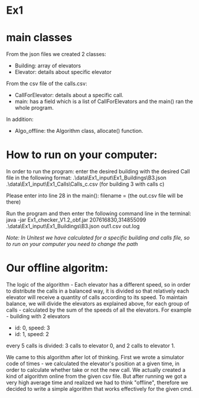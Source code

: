 # Ex1

# main classes
From the json files we created 2 classes:
  * Building: array of elevators
  * Elevator: details about specific elevator


From the csv file of the calls.csv:
  * CallForElevator: details about a specific call.
  * main: has a field which is a list of CallForElevators and the main() ran the  whole program.


In addition:
  * Algo_offline: the Algorithm class, allocate() function.
  
# How to run on your computer:
In order to run the program: enter the desired building with the desired Call file in the following format:
.\data\Ex1_input\Ex1_Buildings\B3.json .\data\Ex1_input\Ex1_Calls\Calls_c.csv (for building 3 with calls c)

Please enter into line 28 in the main(): filename = <the path of Ex1 project on your computer> (the out.csv file will be there)

Run the program and then enter the following command line in the terminal:
java -jar Ex1_checker_V1.2_obf.jar 207616830,314855099  .\data\Ex1_input\Ex1_Buildings\B3.json out1.csv out.log

*Note: In Unitest we have calculated for a specific building and calls file, 
so to run on your computer you need to change the path*




# Our offline algoritm:
The logic of the algorithm - 
Each elevator has a different speed, so in order to distribute the calls in a balanced way, 
it is divided so that relatively each elevator will receive a quantity of calls according to its speed.
To maintain balance, we will divide the elevators as explained above,
for each group of calls - calculated by the sum of the speeds of all the elevators.
For example - building with 2 elevators
  * id: 0, speed: 3
  * id: 1, speed: 2


every 5 calls is divided: 3 calls to elevator 0, and 2 calls to elevator 1.

We came to this algorithm after lot of thinking.
First we wrote a simulator code of times - we calculated the elevator's position at a given time, in order to calculate whether take or not the new call.
We actually created a kind of algorithm online from the given csv file.
But after running we got a very high average time and realized we had to think "offline",
therefore we decided to write a simple algorithm that works effectively for the given cmd.

